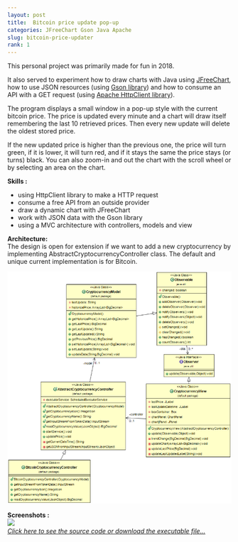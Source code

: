 ```yaml
---
layout: post
title:  Bitcoin price update pop-up
categories: JFreeChart Gson Java Apache
slug: bitcoin-price-updater
rank: 1
---
```


This personal project was primarily made for fun in 2018. 

It also served to experiment how to draw charts with Java using [JFreeChart](http://www.jfree.org/jfreechart/), how to use JSON resources (using [Gson library](https://en.wikipedia.org/wiki/Gson)) and how to consume an API with a GET request (using [Apache HttpClient library](http://hc.apache.org/index.html)).

The program displays a small window in a pop-up style with the current bitcoin price. The price is updated every minute and a chart will draw itself remembering the last 10 retrieved prices. Then every new update will delete the oldest stored price.

If the new updated price is higher than the previous one, the price will turn green, if it is lower, it will turn red, and if it stays the same the price stays (or turns) black. You can also zoom-in and out the chart with the scroll wheel or by selecting an area on the chart.


**Skills :**
- using HttpClient library to make a HTTP request
- consume a free API from an outside provider
- draw a dynamic chart with JFreeChart
- work with JSON data with the Gson library
- using a MVC architecture with controllers, models and view


**Architecture:**  
The design is open for extension if we want to add a new cryptocurrency by implementing AbstractCryptocurrencyController class. The default and unique current implementation is for Bitcoin.  


<a href="https://raw.githubusercontent.com/alexandrebulatovic/bitcoin_price_updater/master/design-diagrams/personal-project-bitcoin.png"> 
	<img src="https://raw.githubusercontent.com/alexandrebulatovic/bitcoin_price_updater/master/design-diagrams/personal-project-bitcoin.png" width="750">
</a>


**Screenshots :**  
<a href="https://alexandrebulatovic.github.io/images/screen-8-java.JPG"> 
	<img src="https://alexandrebulatovic.github.io/images/screen-8-java.JPG" width="300">
</a>  
*[Click here to see the source code or download the executable file...](https://github.com/alexandrebulatovic/bitcoin_price_updater)*
